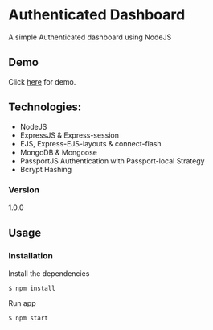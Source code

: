 # Authenticated Dashboard

A simple Authenticated dashboard using NodeJS

## Demo

Click [here](https://secret-journey-40800.herokuapp.com/) for demo.

## Technologies:

-   NodeJS
-   ExpressJS & Express-session
-   EJS, Express-EJS-layouts & connect-flash
-   MongoDB & Mongoose
-   PassportJS Authentication with Passport-local Strategy
-   Bcrypt Hashing

### Version

1.0.0

## Usage

### Installation

Install the dependencies

```sh
$ npm install
```

Run app

```sh
$ npm start
```
